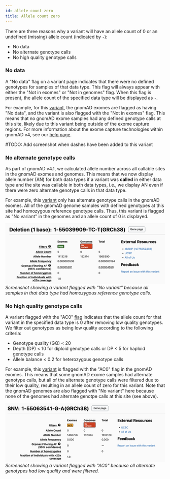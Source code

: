 ```yaml
---
id: allele-count-zero
title: Allele count zero
---
```


There are three reasons why a variant will have an allele count of 0 or an undefined (missing) allele count (indicated by `-`):

- No data
- No alternate genotype calls
- No high quality genotype calls

### <a id="no-data"></a>No data
A "No data" flag on a variant page indicates that there were no defined genotypes for samples of that data type. This flag will always appear with either the "Not in exomes" or "Not in genomes" flag. When this flag is present, the allele count of the specified data type will be displayed as `-`.

For example, for this [variant](https://gnomad.broadinstitute.org/variant/1-55040207-C-T?dataset=gnomad_r4), the gnomAD exomes are flagged as having "No data", and the variant is also flagged with the "Not in exomes" flag. This means that no gnomAD exome samples had any defined genotype calls at this site, likely due to this variant being outside of the exome capture regions. For more information about the exome capture technologies within gnomAD v4, see our [help page](https://gnomad.broadinstitute.org/help/exome-capture-tech).

#TODO: Add screenshot when dashes have been added to this variant

### <a id="no-alt-genotypes"></a>No alternate genotype calls
As part of gnomAD v4.1, we calculated allele number across all callable sites in the gnomAD exomes and genomes. This means that we now display allele number (AN) for both data types if a variant was **called** in either data type and the site was callable in both data types, i.e., we display AN even if there were zero alternate genotype calls in that data type.

For example, this [variant](https://gnomad.broadinstitute.org/variant/1-55039909-TC-T?dataset=gnomad_r4) only has alternate genotype calls in the gnomAD exomes. All of the gnomAD genome samples with defined genotypes at this site had homozygous reference genotype calls. Thus, this variant is flagged as "No variant" in the genomes and an allele count of 0 is displayed.

![variant without alternate genotypes](no_alt_gt.png)
*Screenshot showing a variant flagged with "No variant" because all samples in that data type had homozygous reference genotype calls.*

### <a id="no-hq-genotypes"></a>No high quality genotype calls
A variant flagged with the "AC0" [flag](https://gnomad.broadinstitute.org/help/what-do-the-flags-on-the-browser-mean) indicates that the allele count for that variant in the specified data type is 0 after removing low quality genotypes. We filter out genotypes as being low quality according to the following criteria:

- Genotype quality (GQ) < 20
- Depth (DP) < 10 for diploid genotype calls or DP < 5  for haploid genotype calls
- Allele balance < 0.2 for heterozygous genotype calls

For example, this [variant](https://gnomad.broadinstitute.org/variant/1-55063541-G-A?dataset=gnomad_r4) is flagged with the "AC0" flag in the gnomAD exomes. This means that some gnomAD exome samples had alternate genotype calls, but all of the alternate genotype calls were filtered due to their low quality, resulting in an allele count of zero for this variant. Note that the gnomAD genomes are also flagged with "No variant" here because none of the genomes had alternate genotpe calls at this site (see above).

![variant without high quality genotypes](no_hq_gt.png)
*Screenshot showing a variant flagged with "AC0" because all alternate genotypes had low quality and were filtered.*
